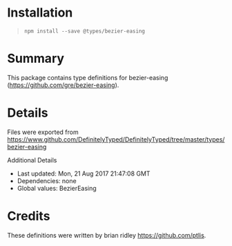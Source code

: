 # Installation
> `npm install --save @types/bezier-easing`

# Summary
This package contains type definitions for bezier-easing (https://github.com/gre/bezier-easing).

# Details
Files were exported from https://www.github.com/DefinitelyTyped/DefinitelyTyped/tree/master/types/bezier-easing

Additional Details
 * Last updated: Mon, 21 Aug 2017 21:47:08 GMT
 * Dependencies: none
 * Global values: BezierEasing

# Credits
These definitions were written by brian ridley <https://github.com/ptlis>.
